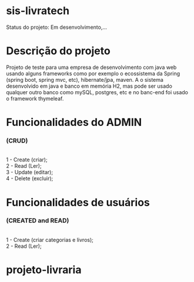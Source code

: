# <h1>sis-livratech </h1> 

Status do projeto: Em desenvolvimento,...

# Descrição do projeto

Projeto de teste para uma empresa de desenvolvimento com java web usando alguns frameworks como por exemplo o ecossistema da Spring (spring boot, spring mvc, etc), hibernate/jpa, maven.
A o sistema desenvolvido em java e banco em memória H2, mas pode ser usado qualquer outro banco como mySQL, postgres, etc e no banc-end foi usado o
framework thymeleaf.

# Funcionalidades do ADMIN<h3>(CRUD) </h3>
   <br/>
1 - Create (criar); <br/>
2 - Read (Ler);<br/>
3 - Update (editar);<br/>
4 - Delete (excluir); <br/>

# Funcionalidades de usuários <h3>(CREATED and READ) </h3>
   <br/>
1 - Create (criar categorias e livros); <br/>
2 - Read (Ler);<br/>

# projeto-livraria
